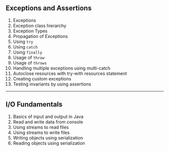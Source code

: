 ## Exceptions and Assertions
1. Exceptions
2. Exception class hierarchy
3. Exception Types
4. Propagation of Exceptions
5. Using `try`
6. Using `catch`
7. Using `finally`
8. Usage of `throw`
9. Usage of `throws`
10. Handling multiple exceptions using multi-catch
11. Autoclose resources with try-with resources statement
12. Creating custom exceptions
13. Testing invariants by using assertions
---
## I/O Fundamentals
1. Basics of input and output in Java
2. Read and write data from console
3. Using streams to read files
4. Using streams to write files
5. Writing objects using serialization
6. Reading objects using serialization
